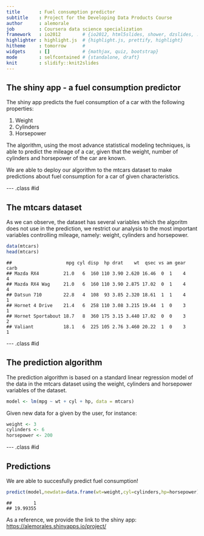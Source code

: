 ```yaml
---
title       : Fuel consumption predictor
subtitle    : Project for the Developing Data Products Course
author      : alemorale
job         : Coursera data science specialization
framework   : io2012        # {io2012, html5slides, shower, dzslides, ...}
highlighter : highlight.js  # {highlight.js, prettify, highlight}
hitheme     : tomorrow      # 
widgets     : []            # {mathjax, quiz, bootstrap}
mode        : selfcontained # {standalone, draft}
knit        : slidify::knit2slides
---
```


## The shiny app - a fuel consumption predictor

The shiny app predicts the fuel consumption of a car with the following properties:

1. Weight
2. Cylinders
3. Horsepower

The algorithm, using the most advance statistical modeling techniques, is able to predict the mileage of a car, given that the weight, number of cylinders and horsepower of the car are known.


We are able to deploy our algorithm to the mtcars dataset to make predictions about fuel consumption for a car of given characteristics.


--- .class #id 

## The mtcars dataset

As we can observe, the dataset has several variables which the algoritm does not use in the prediction, we restrict our analysis to the most important variables controlling mileage, namely: weight, cylinders and horsepower.



```r
data(mtcars)
head(mtcars)
```

```
##                    mpg cyl disp  hp drat    wt  qsec vs am gear carb
## Mazda RX4         21.0   6  160 110 3.90 2.620 16.46  0  1    4    4
## Mazda RX4 Wag     21.0   6  160 110 3.90 2.875 17.02  0  1    4    4
## Datsun 710        22.8   4  108  93 3.85 2.320 18.61  1  1    4    1
## Hornet 4 Drive    21.4   6  258 110 3.08 3.215 19.44  1  0    3    1
## Hornet Sportabout 18.7   8  360 175 3.15 3.440 17.02  0  0    3    2
## Valiant           18.1   6  225 105 2.76 3.460 20.22  1  0    3    1
```

--- .class #id
## The prediction algorithm

The prediction algorithm is based on a standard linear regression model of the data in the mtcars dataset using the weight, cylinders and horsepower variables of the dataset.


```r
model <- lm(mpg ~ wt + cyl + hp, data = mtcars)
```

Given new data for a given by the user, for instance:

```r
weight <- 3
cylinders <- 6
horsepower <- 200
```

--- .class #id 

## Predictions

We are able to succesfully predict fuel consumption!


```r
predict(model,newdata=data.frame(wt=weight,cyl=cylinders,hp=horsepower))
```

```
##        1 
## 19.99355
```




As a reference, we provide the link to the shiny app: https://alemorales.shinyapps.io/project/


